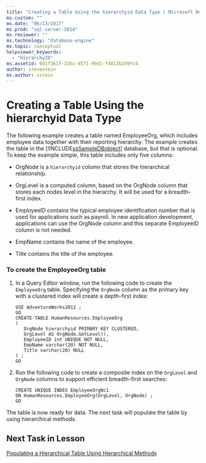 ```yaml
---
title: "Creating a Table Using the hierarchyid Data Type | Microsoft Docs"
ms.custom: ""
ms.date: "06/13/2017"
ms.prod: "sql-server-2014"
ms.reviewer: ""
ms.technology: "database-engine"
ms.topic: conceptual
helpviewer_keywords: 
  - "HierarchyID"
ms.assetid: 0d1f361f-336c-4571-99d1-f4813b2d9fc4
author: stevestein
ms.author: sstein
---
```

# Creating a Table Using the hierarchyid Data Type
  The following example creates a table named EmployeeOrg, which includes employee data together with their reporting hierarchy. The example creates the table in the [!INCLUDE[ssSampleDBobject](../../includes/sssampledbobject-md.md)] database, but that is optional. To keep the example simple, this table includes only five columns:  
  
-   OrgNode is a `hierarchyid` column that stores the hierarchical relationship.  
  
-   OrgLevel is a computed column, based on the OrgNode column that stores each nodes level in the hierarchy. It will be used for a breadth-first index.  
  
-   EmployeeID contains the typical employee identification number that is used for applications such as payroll. In new application development, applications can use the OrgNode column and this separate EmployeeID column is not needed.  
  
-   EmpName contains the name of the employee.  
  
-   Title contains the title of the employee.  
  
### To create the EmployeeOrg table  
  
1.  In a Query Editor window, run the following code to create the `EmployeeOrg` table. Specifying the `OrgNode` column as the primary key with a clustered index will create a depth-first index:  
  
    ```  
    USE AdventureWorks2012 ;  
    GO  
    CREATE TABLE HumanResources.EmployeeOrg  
    (  
       OrgNode hierarchyid PRIMARY KEY CLUSTERED,  
       OrgLevel AS OrgNode.GetLevel(),  
       EmployeeID int UNIQUE NOT NULL,  
       EmpName varchar(20) NOT NULL,  
       Title varchar(20) NULL  
    ) ;  
    GO  
    ```  
  
2.  Run the following code to create a composite index on the `OrgLevel` and `OrgNode` columns to support efficient breadth-first searches:  
  
    ```  
    CREATE UNIQUE INDEX EmployeeOrgNc1   
    ON HumanResources.EmployeeOrg(OrgLevel, OrgNode) ;  
    GO  
    ```  
  
 The table is now ready for data. The next task will populate the table by using hierarchical methods.  
  
## Next Task in Lesson  
 [Populating a Hierarchical Table Using Hierarchical Methods](lesson-2-2-populating-a-hierarchical-table-using-hierarchical-methods.md)  
  
  
